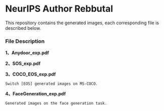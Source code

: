 # NeurIPS Author Rebbutal
This repository contains the generated images, each corresponding file is described below.

### File Description
**1、Anydoor_exp.pdf**  
    

**2、SOS_exp.pdf**  
    
    
**3、COCO_EOS_exp.pdf**  
    
    Switch [EOS] generated images on MS-COCO.

**4、FaceGeneration_exp.pdf**  
    
    Generated images on the face generation task.
